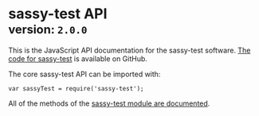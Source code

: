 # sassy-test API<br><small>version: `2.0.0`</small>

This is the JavaScript API documentation for the sassy-test software. [The code
for sassy-test](https://github.com/JohnAlbin/sassy-test) is available on GitHub.

The core sassy-test API can be imported with:

```
var sassyTest = require('sassy-test');
```

All of the methods of the [sassy-test module are documented](module-sassy-test.html).

